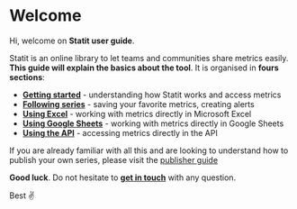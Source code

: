 # Welcome

Hi, welcome on **Statit user guide**.

Statit is an online library to let teams and communities share metrics easily. **This guide will explain the basics about the tool**. It is organised in **fours sections**:

* [**Getting started**](gs/index.md) - understanding how Statit works and access metrics
* [**Following series**](perso/index.md) - saving your favorite metrics, creating alerts
* [**Using Excel**](excel/index.md) - working with metrics directly in Microsoft Excel
* [**Using Google Sheets**](gsheets/index.md) - working with metrics directly in Google Sheets
* [**Using the API**](api/index.md) - accessing metrics directly in the API

If you are already familiar with all this and are looking to understand how to publish your own series, please visit the [publisher guide](http://helppub.gostatit.com)

**Good luck**. Do not hesitate to [**get in touch**](mailto:help@gostatit.com) with any question.

Best ✌️
